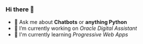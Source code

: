 ### Hi there 👋

- 💬 Ask me about **Chatbots** or **anything Python**
- 🔭 I’m currently working on _Oracle Digital Assistant_
- 🌱 I'm currently learning _Progressive Web Apps_
<!--
**dhruv-3d/dhruv-3d** is a ✨ _special_ ✨ repository because its `README.md` (this file) appears on your GitHub profile.

Here are some ideas to get you started:

- 🔭 I’m currently working on ...
- 🌱 I’m currently learning ...
- 👯 I’m looking to collaborate on ...
- 🤔 I’m looking for help with ...
- 💬 Ask me about ...
- 📫 How to reach me: ...
- 😄 Pronouns: ...
- ⚡ Fun fact: ...
-->
